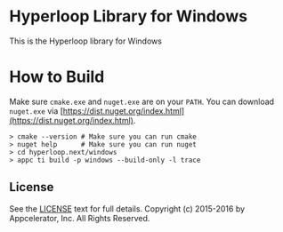 # Hyperloop Library for Windows

This is the Hyperloop library for Windows

# How to Build

Make sure `cmake.exe` and `nuget.exe` are on your `PATH`. You can download `nuget.exe` via [https://dist.nuget.org/index.html](https://dist.nuget.org/index.html).

```
> cmake --version # Make sure you can run cmake
> nuget help      # Make sure you can run nuget
> cd hyperloop.next/windows
> appc ti build -p windows --build-only -l trace
```

## License

See the [LICENSE](../LICENSE) text for full details.
Copyright (c) 2015-2016 by Appcelerator, Inc. All Rights Reserved.
